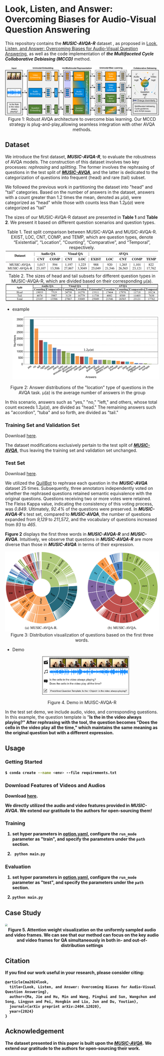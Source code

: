 # Look, Listen, and Answer: Overcoming Biases for Audio-Visual Question Answering
This repository contains the ***MUSIC-AVQA-R*** dataset , as proposed in [Look, Listen, and Answer: Overcoming Biases for Audio-Visual Question Answering](https://arxiv.org/abs/2404.12020), as well as the code implementation of ***the Multifaceted Cycle Collaborative Debiasing (MCCD)*** method.

<div align=center><img src="./images/model-arcv2.jpg" style="zoom:60%;"></div>

<center>Figure 1: Robust AVQA architecture to overcome bias learning. Our MCCD strategy is plug-and-play,allowing seamless integration with other AVQA methods.</center>

## Dataset

We introduce the first dataset, ***MUSIC-AVQA-R***, to evaluate the robustness of AVQA models. The construction of this dataset involves two key processes: *rephrasing* and *splitting*. The former involves the rephrasing of questions in the test split of [***MUSIC-AVQA***](https://github.com/GeWu-Lab/MUSIC-AVQA), and the latter is dedicated to the categorization of questions into frequent (head) and rare (tail) subset. 

We followed the previous work in partitioning the dataset into "head" and "tail" categories. Based on the number of answers in the dataset, answers with a count greater than $1.2$ times the mean, denoted as $\mu(a)$, were categorized as "head" while those with counts less than  $1.2\mu(a)$ were categorized as "tail"

The sizes of our MUSIC-AVQA-R dataset are presented in **Table 1** and **Table 2**. We present it based on different question scenarios and question types.

<center>Table 1. Test split comparison between MUSIC-AVQA and MUSIC-AVQA-R. EXIST, LOC, CNT, COMP, and TEMP, which are question types, denote “Existential”, “Location”, “Counting”, “Comparative”, and “Temporal”, respectively.</center>

<div align=center><img src="./images/distribution.jpg" style="zoom:50%;"></div>

<center>Table 2. The sizes of head and tail subsets for different question types in MUSIC-AVQA-R, which are divided based on their corresponding  μ(a).</center>

<div align=center><img src="./images/head_tail_count.png"  style="zoom:55%;"></div>

- example

  <div align=center><img src="./images/Audio-Visual_Location.jpg" style="zoom:50%;"></div>

<center>Figure 2: Answer distributions of the "location" type of questions in the AVQA task. μ(a) is the average number of answers in the group</center>

In this scenario, answers such as "yes," "no," "left," and others, whose total count exceeds $1.2\mu(a)$, are divided as "head." The remaining answers such as "accordion", "tuba" and so forth, are divided as "tail."

### Training Set and Validation Set

Download [here](https://github.com/GeWu-Lab/MUSIC-AVQA/tree/main/data/json_update).

The dataset modifications exclusively pertain to the test split of [***MUSIC-AVQA***](https://github.com/GeWu-Lab/MUSIC-AVQA), thus leaving the training set and validation set unchanged.

### Test Set 

Download [here](./dataset/MUSIC-AVQA-R). 

We utilized the [QuillBot](https://quillbot.com/paraphrasing-tool) to rephrase each question in the ***MUSIC-AVQA*** dataset 25 times. Subsequently, three annotators independently voted on whether the rephrased questions retained semantic equivalence with the original questions. Questions receiving two or more votes were retained. The Fleiss Kappa value, indicating the consistency of this voting process, was *0.849*. Ultimately, *92.4%* of the questions were preserved. In ***MUSIC-AVQA-R***'s test set, compared to ***MUSIC-AVQA***, the number of questions expanded from *9,129* to *211,572*, and the vocabulary of questions increased from *93* to *465*.

**Figure 2** displays the first three words in ***MUSIC-AVQA-R*** and ***MUSIC-AVQA***. Intuitively, we observe that questions in ***MUSIC-AVQA-R*** are more diverse than those in ***MUSIC-AVQA*** in terms of their expression.

<div align=center><img src="./images/comparison_of_first_3_words.png" style="zoom:70%;"></div>

<center>Figure 3:  Distribution visualization of questions based on the first three words.</center>

- Demo

	<div align=center ><img src="./images/dataset_demo.png" style="zoom: 30%;" ></div>

<center>Figure 4. Demo in MUISC-AVQA-R</center>

In the test set demo, we include audio, video, and corresponding questions. In this example, the question template is "**Is the <Object> in the video always playing?**" After rephrasing with the tool, the question becomes "**Does the cello in the video play all the time**," which maintains the same meaning as the original question but with a different expression.

## Usage

### Getting Started

```bash
$ conda create --name <env> --file requirements.txt
```

### Download Features of Videos and Audios

Download [here](https://github.com/GeWu-Lab/MUSIC-AVQA/tree/main/feat_script).

We directly utilized the audio and video features provided in ***MUSIC-AVQA***. We extend our gratitude to the authors for open-sourcing them!

### Training

1. set hyper parameters in [option.yaml](./option.yaml),  configure the `run_mode` parameter as "**train**", and specify the parameters under the `path` section.
2. ```bash
    python main.py
    ```

### Evaluation

1. set hyper parameters in [option.yaml](./option.yaml),  configure the `run_mode` parameter as "**test**", and specify the parameters under the `path` section.

2. ```bash
   python main.py
   ```

## Case Study

<img src="./images/case_study.png" style="zoom:50%;" />

<center>Figure 5. Attention weight visualization on the uniformly sampled audio and video frames. We can see that our method can focus on the key audio and video frames for QA simultaneously in both in- and out-of-distribution settings</center>

## Citation

If you find our work useful in your research, please consider citing:

```
@article{ma2024look,
  title={Look, Listen, and Answer: Overcoming Biases for Audio-Visual Question Answering},
  author={Ma, Jie and Hu, Min and Wang, Pinghui and Sun, Wangchun and Song, Lingyun and Pei, Hongbin and Liu, Jun and Du, Youtian},
  journal={arXiv preprint arXiv:2404.12020},
  year={2024}
}
```

## Acknowledgement

The dataset presented in this paper is built upon the  [***MUSIC-AVQA***](https://github.com/GeWu-Lab/MUSIC-AVQA). We extend our gratitude to the authors for open-sourcing their work.
